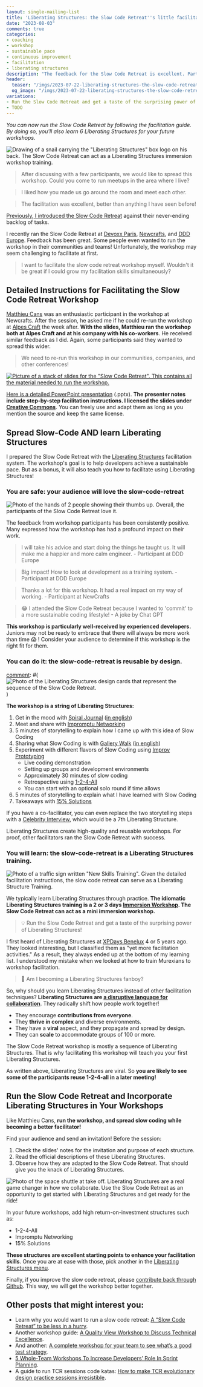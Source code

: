 ```yaml
---
layout: single-mailing-list
title: 'Liberating Structures: the Slow Code Retreat''s little facilitation secret'
date: "2023-08-03"
comments: true
categories:
- coaching
- workshop
- sustainable pace
- continuous improvement
- facilitation
- liberating structures
description: "The feedback for the Slow Code Retreat is excellent. Participants even want to run it in their circles! You can now run the Slow Code Retreat by following the facilitation guide. By doing so, you'll spread slow coding while learning 6 Liberating Structures for your future workshops."
header:
  teaser: "/imgs/2023-07-22-liberating-structures-the-slow-code-retreat-s-little-facilitation-secret/snail-carrying-liberating-structures-teaser.jpg"
  og_image: "/imgs/2023-07-22-liberating-structures-the-slow-code-retreat-s-little-facilitation-secret/snail-carrying-liberating-structures-og.jpg"
variations:
- Run the Slow Code Retreat and get a taste of the surprising power of Liberating Structures!
- TODO
---
```

_You can now run the Slow Code Retreat by following the facilitation guide. By doing so, you'll also learn 6 Liberating Structures for your future workshops._

![Drawing of a snail carrying the "Liberating Structures" box logo on his back. The Slow Code Retreat can act as a Liberating Structures immersion workshop training.]({{site.url}}/imgs/2023-07-22-liberating-structures-the-slow-code-retreat-s-little-facilitation-secret/snail-carrying-liberating-structures.jpg)

> After discussing with a few participants, we would like to spread this workshop. Could you come to run meetups in the area where I live? 

> I liked how you made us go around the room and meet each other.

> The facilitation was excellent, better than anything I have seen before!

[Previously, I introduced the Slow Code Retreat]({{site.url}}/a-slow-code-retreat-to-be-less-in-a-hurry/) against their never-ending backlog of tasks.  

I recently ran the Slow Code Retreat at [Devoxx Paris](https://cfp.devoxx.fr/2023/talk/CVD-6398/(Slow_(code)_retreat)), [Newcrafts](https://ncrafts.io/), and [DDD Europe](https://dddeurope.com/). Feedback has been great. Some people even wanted to run the workshop in their communities and teams! Unfortunately, the workshop may seem challenging to facilitate at first.

> I want to facilitate the slow code retreat workshop myself. Wouldn't it be great if I could grow my facilitation skills simultaneously?   

## Detailed Instructions for Facilitating the Slow Code Retreat Workshop

[Matthieu Cans](https://twitter.com/mathieucans) was an enthusiastic participant in the workshop at Newcrafts. After the session, he asked me if he could re-run the workshop at [Alpes Craft](https://www.alpescraft.fr/) the week after. **With the slides, Matthieu ran the workshop both at Alpes Craft and at his company with his co-workers**. He received similar feedback as I did. Again, some participants said they wanted to spread this wider.  

> We need to re-run this workshop in our communities, companies, and other conferences!

[![Picture of a stack of slides for the "Slow Code Retreat". This contains all the material needed to run the workshop.]({{site.url}}/imgs/2023-07-22-liberating-structures-the-slow-code-retreat-s-little-facilitation-secret/slow-code-retreat-workshop-slides.jpg)](https://github.com/philou/Kata-Slow-Code/raw/master/slow%20(code)%20retreat.pptx)

[Here is a detailed PowerPoint presentation](https://github.com/philou/Kata-Slow-Code/raw/master/slow%20(code)%20retreat.pptx) (.pptx). **The presenter notes include step-by-step facilitation instructions. I licensed the slides under [Creative Commons](https://creativecommons.org/licenses/by-sa/4.0/)**. You can freely use and adapt them as long as you mention the source and keep the same license.

## Spread Slow-Code AND learn Liberating Structures

I prepared the Slow Code Retreat with the [Liberating Structures](https://www.liberatingstructures.com/) facilitation system. The workshop's goal is to help developers achieve a sustainable pace. But as a bonus, it will also teach you how to facilitate using Liberating Structures!

### You are safe: your audience will love the slow-code-retreat

![Photo of the hands of 2 people showing their thumbs up. Overall, the participants of the Slow Code Retreat love it.]({{site.url}}/imgs/2023-07-22-liberating-structures-the-slow-code-retreat-s-little-facilitation-secret/thumbs-up.jpg)

The feedback from workshop participants has been consistently positive. Many expressed how the workshop has had a profound impact on their work.

> I will take his advice and start doing the things he taught us. It will make me a happier and more calm engineer. - Participant at DDD Europe

> Big impact! How to look at development as a training system. - Participant at DDD Europe

> Thanks a lot for this workshop. It had a real impact on my way of working. - Participant at NewCrafts

> 😂 I attended the Slow Code Retreat because I wanted to 'commit' to a more sustainable coding lifestyle! - A joke by Chat GPT

**This workshop is particularly well-received by experienced developers.** Juniors may not be ready to embrace that there will always be more work than time 😱 ! Consider your audience to determine if this workshop is the right fit for them.

### You can do it: the slow-code-retreat is reusable by design.

[comment]: # (TODO)
[comment]: #(![Photo of the Liberating Structures design cards that represent the sequence of the Slow Code Retreat.]({{site.url}}/imgs/2023-07-22-liberating-structures-the-slow-code-retreat-s-little-facilitation-secret/slow-code-retreat-liberating-structure-string-cards.jpg))

**The workshop is a string of Liberating Structures:**

1. Get in the mood with [Spiral Journal](https://liberatingstructures.de/spiral-journal/) ([in english](https://liberatingstructures-de.translate.goog/spiral-journal/?_x_tr_sl=auto&_x_tr_tl=english))
2. Meet and share with [Impromptu Networking](https://www.liberatingstructures.com/2-impromptu-networking/)
3. 5 minutes of storytelling to explain how I came up with this idea of Slow Coding
4. Sharing what Slow Coding is with [Gallery Walk](https://liberatingstructures.de/gallery-walk/) ([in english](https://liberatingstructures-de.translate.goog/gallery-walk/?_x_tr_sl=auto&_x_tr_tl=english))
5. Experiment with different flavors of Slow Coding using [Improv Prototyping](https://www.liberatingstructures.com/15-improv-prototyping/)
	- Live coding demonstration
	- Setting up groups and development environments
	- Approximately 30 minutes of slow coding
	- Retrospective using [1-2-4-All](https://www.liberatingstructures.com/1-1-2-4-all/)
	- You can start with an optional solo round if time allows
6. 5 minutes of storytelling to explain what I have learned with Slow Coding
7. Takeaways with [15% Solutions](https://www.liberatingstructures.com/7-15-solutions/)

If you have a co-facilitator, you can even replace the two storytelling steps with a [Celebrity Interview](https://www.liberatingstructures.com/22-celebrity-interview/), which would be a 7th Liberating Structure.

Liberating Structures create high-quality and reusable workshops. For proof, other facilitators ran the Slow Code Retreat with success.

### You will learn: the slow-code-retreat is a Liberating Structures training.

![Photo of a traffic sign written "New Skills Training". Given the detailed facilitation instructions, the slow code retreat can serve as a Liberating Structure Training.]({{site.url}}/imgs/2023-07-22-liberating-structures-the-slow-code-retreat-s-little-facilitation-secret/traffic-signs-new-skills.jpg)

We typically learn Liberating Structures through practice. **The idiomatic Liberating Structures training is a 2 or 3 days [Immersion Workshop](https://www.liberatingstructures.com/immersion-workshops). The Slow Code Retreat can act as a mini immersion workshop.**

> 💡 Run the Slow Code Retreat and get a taste of the surprising power of Liberating Structures!

I first heard of Liberating Structures at [XPDays Benelux](https://xpdaysbenelux.org/) 4 or 5 years ago. They looked interesting, but I classified them as "yet more facilitation activities." As a result, they always ended up at the bottom of my learning list. I understood my mistake when we looked at how to train Murexians to workshop facilitation.

> 🤣 Am I becoming a Liberating Structures fanboy?

So, why should you learn Liberating Structures instead of other facilitation techniques? **Liberating Structures are [a disruptive language for collaboration](https://medium.com/the-liberators/liberating-structures-should-be-everywhere-people-interact-4c816ae512bb)**. They radically shift how people work together!

- They encourage **contributions from everyone**.
- They **thrive in complex** and diverse environments.
- They have a **viral** aspect, and they propagate and spread by design.
- They can **scale** to accommodate groups of 100 or more.

The Slow Code Retreat workshop is mostly a sequence of Liberating Structures. That is why facilitating this workshop will teach you your first Liberating Structures.

As written above, Liberating Structures are viral. So **you are likely to see some of the participants reuse 1-2-4-all in a later meeting!**

## Run the Slow Code Retreat and Incorporate Liberating Structures in Your Workshops

Like Matthieu Cans, **run the workshop, and spread slow coding while becoming a better facilitator!**

Find your audience and send an invitation! Before the session:
1. Check the slides' notes for the invitation and purpose of each structure.
2. Read the official descriptions of these Liberating Structures.
3. Observe how they are adapted to the Slow Code Retreat.
That should give you the knack of Liberating Structures.

![Photo of the space shuttle at take off. Liberating Structures are a real game changer in how we collaborate. Use the Slow Code Retreat as an opportunity to get started with Liberating Structures and get ready for the ride!]({{site.url}}/imgs/2023-07-22-liberating-structures-the-slow-code-retreat-s-little-facilitation-secret/space-shuttle-take-off.jpg)

In your future workshops, add high return-on-investment structures such as:
- 1-2-4-All
- Impromptu Networking
- 15% Solutions

**These structures are excellent starting points to enhance your facilitation skills**. Once you are at ease with those, pick another in the [Liberating Structures menu](https://www.liberatingstructures.com/ls/).

Finally, if you improve the slow code retreat, please [contribute back through Github](https://github.com/philou/Kata-Slow-Code). This way, we will get the workshop better together.

## Other posts that might interest you:

- Learn why you would want to run a slow code retreat: [A “Slow Code Retreat” to be less in a hurry]({{site.url}}/a-slow-code-retreat-to-be-less-in-a-hurry/).
- Another workshop guide: [A Quality View Workshop to Discuss Technical Excellence]({{site.url}}/a-quality-view-workshop-to-discuss-technical-excellence/).
- And another: [A complete workshop for your team to see what’s a good test strategy]({{site.url}}/a-complete-workshop-for-your-team-to-see-what-s-a-good-test-strategy/).
- [5 Whole-Team Workshops To Increase Developers’ Role In Sprint Planning]({{site.url}}/5-whole-team-workshops-to-increase-developers-role-in-sprint-planning/).
- A guide to run TCR sessions code katas: [How to make TCR evolutionary design practice sessions irresistible]({{site.url}}/how-to-make-tcr-evolutionary-design-practice-sessions-irresistible/).